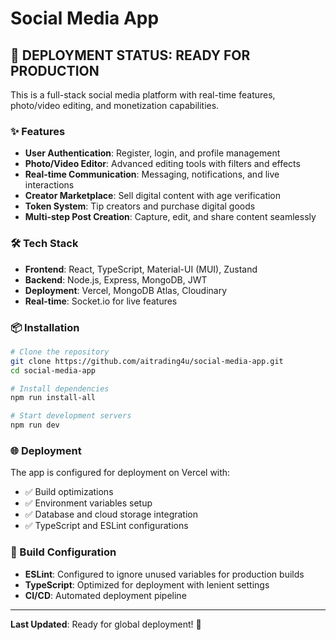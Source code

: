 # Social Media App

## 🚀 **DEPLOYMENT STATUS: READY FOR PRODUCTION**

This is a full-stack social media platform with real-time features, photo/video editing, and monetization capabilities.

### ✨ Features

- **User Authentication**: Register, login, and profile management
- **Photo/Video Editor**: Advanced editing tools with filters and effects
- **Real-time Communication**: Messaging, notifications, and live interactions
- **Creator Marketplace**: Sell digital content with age verification
- **Token System**: Tip creators and purchase digital goods
- **Multi-step Post Creation**: Capture, edit, and share content seamlessly

### 🛠 Tech Stack

- **Frontend**: React, TypeScript, Material-UI (MUI), Zustand
- **Backend**: Node.js, Express, MongoDB, JWT
- **Deployment**: Vercel, MongoDB Atlas, Cloudinary
- **Real-time**: Socket.io for live features

### 📦 Installation

```bash
# Clone the repository
git clone https://github.com/aitrading4u/social-media-app.git
cd social-media-app

# Install dependencies
npm run install-all

# Start development servers
npm run dev
```

### 🌐 Deployment

The app is configured for deployment on Vercel with:
- ✅ Build optimizations
- ✅ Environment variables setup
- ✅ Database and cloud storage integration
- ✅ TypeScript and ESLint configurations

### 🔧 Build Configuration

- **ESLint**: Configured to ignore unused variables for production builds
- **TypeScript**: Optimized for deployment with lenient settings
- **CI/CD**: Automated deployment pipeline

---

**Last Updated**: Ready for global deployment! 🎯 